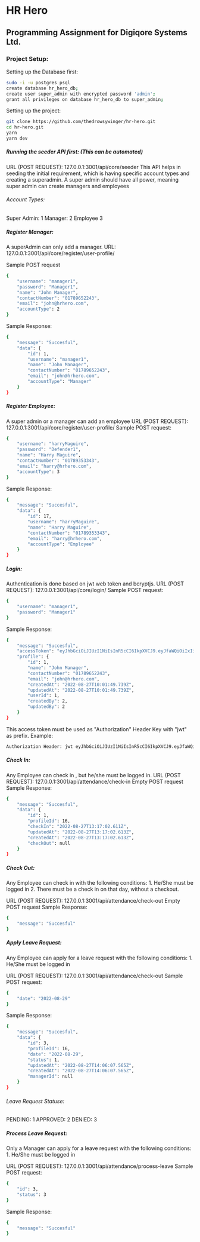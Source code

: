 # HR Hero

## Programming Assignment for Digiqore Systems Ltd.

### Project Setup:

Setting up the Database first:

```sh
sudo -i -u postgres psql
create database hr_hero_db;
create user super_admin with encrypted password 'admin';
grant all privileges on database hr_hero_db to super_admin;
```

Setting up the project:

```sh
git clone https://github.com/thedrowsywinger/hr-hero.git
cd hr-hero.git
yarn
yarn dev
```

##### Running the seeder API first: (This can be automated)

URL (POST REQUEST): 127.0.0.1:3001/api/core/seeder
This API helps in seeding the initial requirement, which is having specific account types and creating a superadmin.
A super admin should have all power, meaning super admin can create managers and employees

###### Account Types:

Super Admin: 1
Manager: 2
Employee 3

##### Register Manager:

A superAdmin can only add a manager.
URL: 127.0.0.1:3001/api/core/register/user-profile/

Sample POST request

```sh
{
    "username": "manager1",
    "password": "Manager1",
    "name": "John Manager",
    "contactNumber": "01789652243",
    "email": "john@hrhero.com",
    "accountType": 2
}
```

Sample Response:

```sh
{
    "message": "Succesful",
    "data": {
        "id": 1,
        "username": "manager1",
        "name": "John Manager",
        "contactNumber": "01789652243",
        "email": "john@hrhero.com",
        "accountType": "Manager"
    }
}
```

##### Register Employee:

A super admin or a manager can add an employee
URL (POST REQUEST): 127.0.0.1:3001/api/core/register/user-profile/
Sample POST request:

```sh
{
    "username": "harryMaguire",
    "password": "Defender1",
    "name": "Harry Maguire",
    "contactNumber": "01789353343",
    "email": "harry@hrhero.com",
    "accountType": 3
}
```

Sample Response:

```sh
{
    "message": "Succesful",
    "data": {
        "id": 17,
        "username": "harryMaguire",
        "name": "Harry Maguire",
        "contactNumber": "01789353343",
        "email": "harry@hrhero.com",
        "accountType": "Employee"
    }
}
```

##### Login:

Authentication is done based on jwt web token and bcryptjs.
URL (POST REQUEST): 127.0.0.1:3001/api/core/login/
Sample POST request:

```sh
{
    "username": "manager1",
    "password": "Manager1"
}
```

Sample Response:

```sh
{
    "message": "Succesful",
    "accessToken": "eyJhbGciOiJIUzI1NiIsInR5cCI6IkpXVCJ9.eyJfaWQiOiIxIiwiaWF0IjoxNjYxNjA5MjY1LCJleHAiOjE2NjE2OTU2NjV9.PyKoL6DJyYaNk2q6twAlmivBWzVE8Rbn_2rPKEaClYE",
    "profile": {
        "id": 1,
        "name": "John Manager",
        "contactNumber": "01789652243",
        "email": "john@hrhero.com",
        "createdAt": "2022-08-27T10:01:49.739Z",
        "updatedAt": "2022-08-27T10:01:49.739Z",
        "userId": 1,
        "createdBy": 2,
        "updatedBy": 2
    }
}
```

This access token must be used as "Authorization" Header Key with "jwt" as prefix.
Example:

```sh
Authorization Header: jwt eyJhbGciOiJIUzI1NiIsInR5cCI6IkpXVCJ9.eyJfaWQiOiIyIiwiaWF0IjoxNjYxNjAwMDYwLCJleHAiOjE2NjE2ODY0NjB9.DautAcR8nOdT8a2Xfm_j45-cf9CzHNuu2tsVssGFY54
```

##### Check In:

Any Employee can check in , but he/she must be logged in.
URL (POST REQUEST): 127.0.0.1:3001/api/attendance/check-in
Empty POST request
Sample Response:

```sh
{
    "message": "Succesful",
    "data": {
        "id": 1,
        "profileId": 16,
        "checkIn": "2022-08-27T13:17:02.611Z",
        "updatedAt": "2022-08-27T13:17:02.613Z",
        "createdAt": "2022-08-27T13:17:02.613Z",
        "checkOut": null
    }
}
```

##### Check Out:

Any Employee can check in with the following conditions: 1. He/She must be logged in 2. There must be a check in on that day, without a checkout.

URL (POST REQUEST): 127.0.0.1:3001/api/attendance/check-out
Empty POST request
Sample Response:

```sh
{
    "message": "Succesful"
}
```

##### Apply Leave Request:

Any Employee can apply for a leave request with the following conditions: 1. He/She must be logged in

URL (POST REQUEST): 127.0.0.1:3001/api/attendance/check-out
Sample POST request:

```sh
{
    "date": "2022-08-29"
}
```

Sample Response:

```sh
{
    "message": "Succesful",
    "data": {
        "id": 3,
        "profileId": 16,
        "date": "2022-08-29",
        "status": 1,
        "updatedAt": "2022-08-27T14:06:07.565Z",
        "createdAt": "2022-08-27T14:06:07.565Z",
        "managerId": null
    }
}
```

###### Leave Request Statuse:

PENDING: 1
APPROVED: 2
DENIED: 3

##### Process Leave Request:

Only a Manager can apply for a leave request with the following conditions: 1. He/She must be logged in

URL (POST REQUEST): 127.0.0.1:3001/api/attendance/process-leave
Sample POST request:

```sh
{
    "id": 3,
    "status": 3
}
```

Sample Response:

```sh
{
    "message": "Succesful"
}
```
